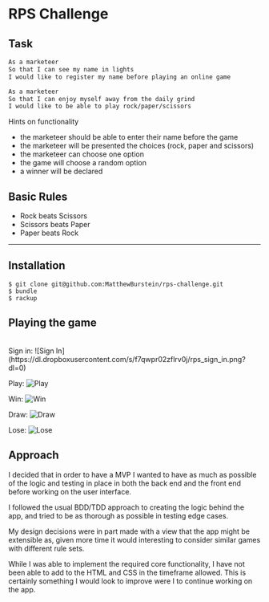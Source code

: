 # RPS Challenge

Task
----


```sh
As a marketeer
So that I can see my name in lights
I would like to register my name before playing an online game

As a marketeer
So that I can enjoy myself away from the daily grind
I would like to be able to play rock/paper/scissors
```

Hints on functionality

- the marketeer should be able to enter their name before the game
- the marketeer will be presented the choices (rock, paper and scissors)
- the marketeer can choose one option
- the game will choose a random option
- a winner will be declared

## Basic Rules

- Rock beats Scissors
- Scissors beats Paper
- Paper beats Rock

___

Installation
---


```
$ git clone git@github.com:MatthewBurstein/rps-challenge.git
$ bundle
$ rackup
```

Playing the game
---
</br>
Sign in:
![Sign In](https://dl.dropboxusercontent.com/s/f7qwpr02zflrv0j/rps_sign_in.png?dl=0)
</br>

Play:
![Play](https://dl.dropboxusercontent.com/s/jcro3hj06kye6hy/rps_play.png?dl=0)
</br>

Win:
![Win](https://dl.dropboxusercontent.com/s/ez26z0fzkxnvlkh/rsp_win.png?dl=0)
</br>

Draw:
![Draw](https://dl.dropboxusercontent.com/s/n5usdohxbus9tnw/rps_draw.png?dl=0)
</br>

Lose:
![Lose](https://dl.dropboxusercontent.com/s/fg2hryxfqo561if/rps_lose.png?dl=0)

Approach
---
I decided that in order to have a MVP I wanted to have as much as possible of the logic and testing in place in both the back end and the front end before working on the user interface.

I followed the usual BDD/TDD approach to creating the logic behind the app, and tried to be as thorough as possible in testing edge cases.

My design decisions were in part made with a view that the app might be extensible as, given more time it would interesting to consider similar games with different rule sets.

While I was able to implement the required core functionality, I have not been able to add to the HTML and CSS in the timeframe allowed. This is certainly something I would look to improve were I to continue working on the app.
